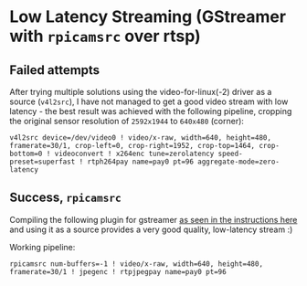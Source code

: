 # Low Latency Streaming (GStreamer with `rpicamsrc` over rtsp)

## Failed attempts

After trying multiple solutions using the video-for-linux(-2) driver as a source (`v4l2src`), I have not managed to get a good video stream with low latency - the best result was achieved with the following pipeline, cropping the original sensor resolution of `2592x1944` to `640x480` (corner):

```
v4l2src device=/dev/video0 ! video/x-raw, width=640, height=480, framerate=30/1, crop-left=0, crop-right=1952, crop-top=1464, crop-bottom=0 ! videoconvert ! x264enc tune=zerolatency speed-preset=superfast ! rtph264pay name=pay0 pt=96 aggregate-mode=zero-latency
```

## Success, `rpicamsrc`

Compiling the following plugin for gstreamer [as seen in the instructions here](https://github.com/thaytan/gst-rpicamsrc) and using it as a source provides a very good quality, low-latency stream :)

Working pipeline:
```
rpicamsrc num-buffers=-1 ! video/x-raw, width=640, height=480, framerate=30/1 ! jpegenc ! rtpjpegpay name=pay0 pt=96
```